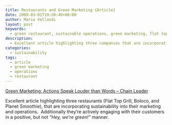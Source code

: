 ```yaml
---
title: Restaurants and Green Marketing {Article}
date: 2009-03-01T19:20:49+00:00
author: Mario Vellandi
layout: post
keywords:
  - green restaurant, sustainable operations, green marketing, flat top grill, boloco, planet smoothie
description:
  - Excellent article highlighting three companies that are incorporating sustainability into its marketing and restaurant operations, and actively engaging with their customers in a positive, but not "Hey, we're green!" manner.
categories:
  - sustainability
tags:
  - article
  - green marketing
  - operations
  - restaurant
---
```

<a rel="nofollow" href="http://www.chainleader.com/article/CA6639978.html?industryid=47553">Green Marketing: Actions Speak Louder than Words &#8211; Chain Leader</a>

Excellent article highlighting three restaurants (Flat Top Grill, Boloco, and Planet Smoothie), that are incorporating sustainability into their marketing and operations.  Additionally they&#8217;re actively engaging with their customers in a positive, but not _&#8220;Hey, we&#8217;re green!&#8221;_ manner.
